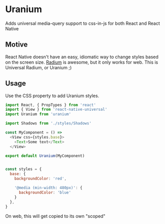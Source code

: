 Uranium
==========
Adds universal media-query support to css-in-js for both React and React Native

## Motive

React Native doesn't have an easy, idiomatic way to change styles based on the screen size. [Radium]() is awesome, but it only works for web. This is Universal Radium, or Uranium ;)

## Usage

Use the CSS property to add Uranium styles.

```js
import React, { PropTypes } from 'react'
import { View } from 'react-native-universal'
import Uranium from 'uranium'

import Shadows from './styles/Shadows'

const MyComponent = () =>
  <View css={styles.base}>
    <Text>Some text</Text>
  </View>

export default Uranium(MyComponent)


const styles = {
  base: {
    backgroundColor: 'red',

    '@media (min-width: 480px)': {
      backgroundColor: 'blue'
    }
  },
}

```
On web, this will get copied to its own "scoped" <style> tag, so it works perfectly with server-side rendering. On iOS and Android, the media query styles will get copied into the style prop if they match.

## License
MIT
